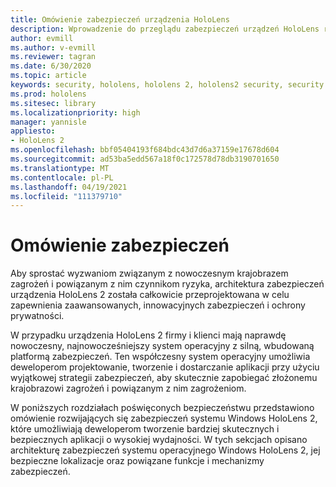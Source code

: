 ```yaml
---
title: Omówienie zabezpieczeń urządzenia HoloLens
description: Wprowadzenie do przeglądu zabezpieczeń urządzeń HoloLens rzeczywistości mieszanej.
author: evmill
ms.author: v-evmill
ms.reviewer: tagran
ms.date: 6/30/2020
ms.topic: article
keywords: security, hololens, hololens 2, hololens2 security, security overview
ms.prod: hololens
ms.sitesec: library
ms.localizationpriority: high
manager: yannisle
appliesto:
- HoloLens 2
ms.openlocfilehash: bbf05404193f684bdc43d7d6a37159e17678d604
ms.sourcegitcommit: ad53ba5edd567a18f0c172578d78db3190701650
ms.translationtype: MT
ms.contentlocale: pl-PL
ms.lasthandoff: 04/19/2021
ms.locfileid: "111379710"
---
```

# <a name="security-overview"></a>Omówienie zabezpieczeń

Aby sprostać wyzwaniom związanym z nowoczesnym krajobrazem zagrożeń i powiązanym z nim czynnikom ryzyka, architektura zabezpieczeń urządzenia HoloLens 2 została całkowicie przeprojektowana w celu zapewnienia zaawansowanych, innowacyjnych zabezpieczeń i ochrony prywatności.

W przypadku urządzenia HoloLens 2 firmy i klienci mają naprawdę nowoczesny, najnowocześniejszy system operacyjny z silną, wbudowaną platformą zabezpieczeń. Ten współczesny system operacyjny umożliwia deweloperom projektowanie, tworzenie i dostarczanie aplikacji przy użyciu wyjątkowej strategii zabezpieczeń, aby skutecznie zapobiegać złożonemu krajobrazowi zagrożeń i powiązanym z nim zagrożeniom. 

W poniższych rozdziałach poświęconych bezpieczeństwu przedstawiono omówienie rozwijających się zabezpieczeń systemu Windows HoloLens 2, które umożliwiają deweloperom tworzenie bardziej skutecznych i bezpiecznych aplikacji o wysokiej wydajności. W tych sekcjach opisano architekturę zabezpieczeń systemu operacyjnego Windows HoloLens 2, jej bezpieczne lokalizacje oraz powiązane funkcje i mechanizmy zabezpieczeń.
